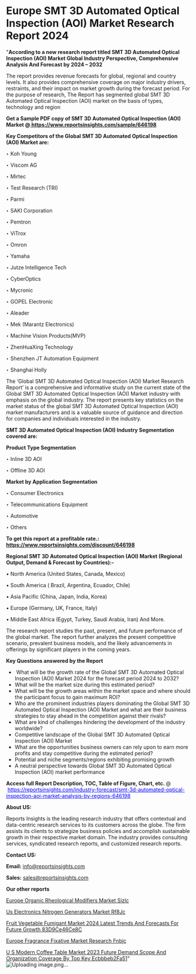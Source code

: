 # Europe SMT 3D Automated Optical Inspection (AOI) Market Research Report 2024

 "<strong>According to a new research report titled SMT 3D Automated Optical Inspection (AOI) Market Global Industry Perspective, Comprehensive Analysis And Forecast by 2024 – 2032</strong>

The report provides revenue forecasts for global, regional and country levels. It also provides comprehensive coverage on major industry drivers, restraints, and their impact on market growth during the forecast period. For the purpose of research, The Report has segmented global SMT 3D Automated Optical Inspection (AOI) market on the basis of types, technology and region

<strong>Get a Sample PDF copy of SMT 3D Automated Optical Inspection (AOI) Market </strong><strong>@<a href=https://www.reportsinsights.com/sample/646198 style=color:#0000ff;> https://www.reportsinsights.com/sample/646198</a></strong></font>

<strong>Key Competitors of the Global SMT 3D Automated Optical Inspection (AOI) Market are:</strong>

‣ Koh Young

‣ Viscom AG

‣ Mirtec

‣ Test Research (TRI)

‣ Parmi

‣ SAKI Corporation

‣ Pemtron

‣ ViTrox

‣ Omron

‣ Yamaha

‣ Jutze Intelligence Tech

‣ CyberOptics

‣ Mycronic

‣ GOPEL Electronic

‣ Aleader

‣ Mek (Marantz Electronics)

‣ Machine Vision Products(MVP)

‣ ZhenHuaXing Technology

‣ Shenzhen JT Automation Equipment

‣ Shanghai Holly

The ‘Global SMT 3D Automated Optical Inspection (AOI) Market Research Report’ is a comprehensive and informative study on the current state of the Global SMT 3D Automated Optical Inspection (AOI) Market industry with emphasis on the global industry. The report presents key statistics on the market status of the global SMT 3D Automated Optical Inspection (AOI) market manufacturers and is a valuable source of guidance and direction for companies and individuals interested in the industry.

<strong>SMT 3D Automated Optical Inspection (AOI) Industry Segmentation covered are:</strong>

<strong>Product Type Segmentation</strong>

‣ Inline 3D AOI

‣ Offline 3D AOI

<strong>Market by Application Segmentation</strong>

‣ Consumer Electronics

‣ Telecommunications Equipment

‣ Automotive

‣ Others

<strong>To get this report at a profitable rate.: <a href=https://www.reportsinsights.com/discount/646198 style=color:#0000ff;>https://www.reportsinsights.com/discount/646198</a></strong></font>

<strong>Regional SMT 3D Automated Optical Inspection (AOI) Market (Regional Output, Demand &amp; Forecast by Countries):-</strong>

• North America (United States, Canada, Mexico)

• South America ( Brazil, Argentina, Ecuador, Chile)

• Asia Pacific (China, Japan, India, Korea)

• Europe (Germany, UK, France, Italy)

• Middle East Africa (Egypt, Turkey, Saudi Arabia, Iran) And More.

The research report studies the past, present, and future performance of the global market. The report further analyzes the present competitive scenario, prevalent business models, and the likely advancements in offerings by significant players in the coming years.

<strong>Key Questions answered by the Report</strong>
<ul>
  <li> What will be the growth rate of the Global SMT 3D Automated Optical Inspection (AOI) Market 2024 for the forecast period 2024 to 2032?</li>
  <li>What will be the market size during this estimated period?</li>
  <li>What will be the growth areas within the market space and where should the participant focus to gain maximum ROI?</li>
  <li>Who are the prominent industries players dominating the Global SMT 3D Automated Optical Inspection (AOI) Market and what are their business strategies to stay ahead in the competition against their rivals?</li>
  <li>What are kind of challenges hindering the development of the industry worldwide?</li>
  <li>Competitive landscape of the Global SMT 3D Automated Optical Inspection (AOI) Market</li>
  <li>What are the opportunities business owners can rely upon to earn more profits and stay competitive during the estimated period?</li>
  <li>Potential and niche segments/regions exhibiting promising growth</li>
  <li>A neutral perspective towards Global SMT 3D Automated Optical Inspection (AOI) market performance</li>
</ul>
<strong>Access full Report Description, TOC, Table of Figure, Chart, etc. </strong>@  <a href=https://reportsinsights.com/industry-forecast/smt-3d-automated-optical-inspection-aoi-market-analysis-by-regions-646198 style=color:#0000ff;>https://reportsinsights.com/industry-forecast/smt-3d-automated-optical-inspection-aoi-market-analysis-by-regions-646198</a></font>

<strong><strong>About US</strong>:</strong>

Reports Insights is the leading research industry that offers contextual and data-centric research services to its customers across the globe. The firm assists its clients to strategize business policies and accomplish sustainable growth in their respective market domain. The industry provides consulting services, syndicated research reports, and customized research reports.

<strong>Contact US:</strong>

<p class=""""><b>Email:</b> <a href=mailto:info@reportsinsights.com>info@reportsinsights.com</a></p>
<p class=""""><b>Sales:</b> <a href=mailto:sales@reportsinsights.com>sales@reportsinsights.com</a></p>

<strong>Our other reports</strong>

<a href=https://www.linkedin.com/pulse/europe-organic-rheological-modifiers-market-sizlc/>Europe Organic Rheological Modifiers Market Sizlc</a>

<a href=https://www.linkedin.com/pulse/us-electronics-nitrogen-generators-market-rf8jc/>Us Electronics Nitrogen Generators Market Rf8Jc</a>

<a href=https://medium.com/@ranediksha451/fruit-vegetable-fumigant-market-2024-latest-trends-and-forecasts-for-future-growth-83d9ce46ce8c>Fruit Vegetable Fumigant Market 2024 Latest Trends And Forecasts For Future Growth 83D9Ce46Ce8C</a>

<a href=https://www.linkedin.com/pulse/europe-fragrance-fixative-market-research-fnbjc/>Europe Fragrance Fixative Market Research Fnbjc</a>

<a href=https://medium.com/@gavdeakash979/u-s-modern-coffee-table-market-2023-future-demand-scope-and-organization-coverage-by-top-key-ecbbbeb2fa51>U S Modern Coffee Table Market 2023 Future Demand Scope And Organization Coverage By Top Key Ecbbbeb2Fa51</a>"
![Uploading image.png…]()
